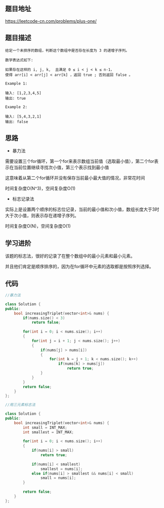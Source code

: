 ## 题目地址
https://leetcode-cn.com/problems/plus-one/

## 题目描述
```
给定一个未排序的数组，判断这个数组中是否存在长度为 3 的递增子序列。

数学表达式如下:

如果存在这样的 i, j, k,  且满足 0 ≤ i < j < k ≤ n-1，
使得 arr[i] < arr[j] < arr[k] ，返回 true ; 否则返回 false 。

Example 1:

输入: [1,2,3,4,5]
输出: true

Example 2:

输入: [5,4,3,2,1]
输出: false

```

## 思路

- 暴力法

需要设置三个for循环，第一个for来表示数组当前值（选取最小值），第二个for表示在当前位置继续寻找次小值，第三个表示找到最小值

这意味着从第二个for循环并没有保存当前最小最大值的情况，非常花时间

时间复杂度O(N^3)，空间复杂度O(1)

- 标志记录法

实际上是设置两个顺序的标志位记录，当前的最小值和次小值，数组长度大于3时大于次小值，则表示存在递增子序列。

时间复杂度O(N)，空间复杂度O(1)

## 学习进阶

该题的标志法，很好的记录了在整个数组中的最小元素和最小元素。

并且他们肯定是顺序排序的，因为在for循环中元素的选取都是按照序列选择。

## 代码

```c++
//暴力法

class Solution {
public:
    bool increasingTriplet(vector<int>& nums) {
        if(nums.size() < 3)
            return false;
        
        for(int i = 0; i < nums.size(); i++)
        {
            for(int j = i + 1; j < nums.size(); j++)
            {
                if(nums[j] > nums[i])
                {
                    for(int k = j + 1; k < nums.size(); k++)
                        if(nums[k] > nums[j])
                            return true;
                }
            }
        }
        return false;
    }
};
```

```c++
//用三元素标志法

class Solution {
public:
    bool increasingTriplet(vector<int>& nums) {
        int small = INT_MAX;
        int smallest = INT_MAX;
        
        for(int i = 0; i < nums.size(); i++)
        {
            if(nums[i] > small)
                return true;
            
            if(nums[i] < smallest)  
                smallest = nums[i]; 
            else if(nums[i] > smallest && nums[i] < small)
                small = nums[i];
        }
        
        return false;
    }
};
```
